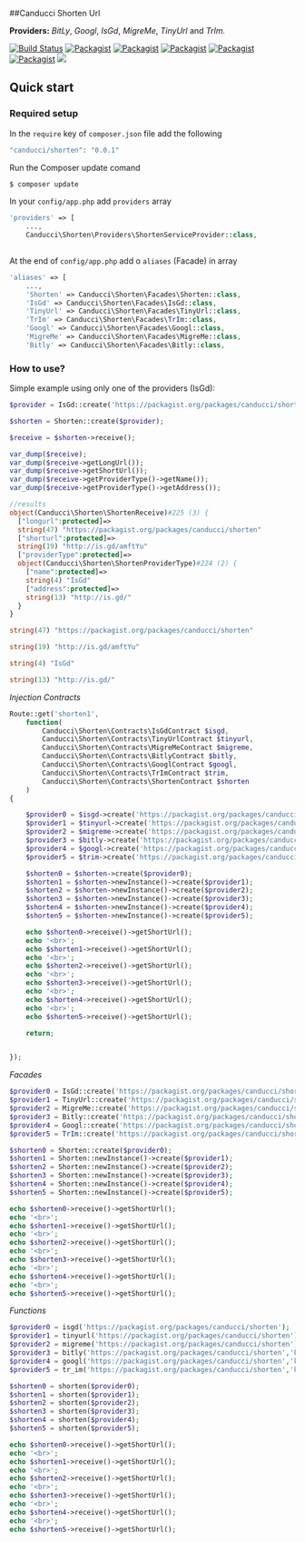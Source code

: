 ##Canducci Shorten Url

__Providers:__ _BitLy_, _Googl_, _IsGd_, _MigreMe_, _TinyUrl_ and _TrIm._

[![Build Status](https://travis-ci.org/netdragoon/shorten.svg?branch=master)](https://travis-ci.org/netdragoon/shorten)
[![Packagist](https://img.shields.io/packagist/dt/canducci/shorten.svg?style=flat)](https://packagist.org/packages/canducci/shorten)
[![Packagist](https://img.shields.io/packagist/dd/canducci/shorten.svg?style=flat)](https://packagist.org/packages/canducci/shorten)
[![Packagist](https://img.shields.io/packagist/dm/canducci/shorten.svg?style=flat)](https://packagist.org/packages/canducci/shorten)
[![Packagist](https://img.shields.io/packagist/l/canducci/shorten.svg)](https://packagist.org/packages/canducci/shorten)
[![Packagist](https://img.shields.io/packagist/v/canducci/shorten.svg?label=version)](https://packagist.org/packages/canducci/shorten)
[![](https://img.shields.io/twitter/url/https/packagist.org/packages/canducci/shorten.svg?style=social)]()

## Quick start

### Required setup

In the `require` key of `composer.json` file add the following

```PHP
"canducci/shorten": "0.0.1" 

```

Run the Composer update comand

```PHP
$ composer update
```    

In your `config/app.php` add `providers` array

```PHP   
'providers' => [ 
    ...,
    Canducci\Shorten\Providers\ShortenServiceProvider::class,
    
```
    
At the end of `config/app.php` add o `aliases` (Facade) in array

```PHP
'aliases' => [ 
    ...,
    'Shorten' => Canducci\Shorten\Facades\Shorten::class,
    'IsGd' => Canducci\Shorten\Facades\IsGd::class,
    'TinyUrl' => Canducci\Shorten\Facades\TinyUrl::class,
    'TrIm' => Canducci\Shorten\Facades\TrIm::class,
    'Googl' => Canducci\Shorten\Facades\Googl::class,
    'MigreMe' => Canducci\Shorten\Facades\MigreMe::class,
    'Bitly' => Canducci\Shorten\Facades\Bitly::class,

```

### How to use?

Simple example using only one of the providers (IsGd):

```PHP
$provider = IsGd::create('https://packagist.org/packages/canducci/shorten');

$shorten = Shorten::create($provider);

$receive = $shorten->receive();

var_dump($receive);
var_dump($receive->getLongUrl());
var_dump($receive->getShortUrl());
var_dump($receive->getProviderType()->getName());
var_dump($receive->getProviderType()->getAddress());

//results
object(Canducci\Shorten\ShortenReceive)#225 (3) {
  ["longurl":protected]=>
  string(47) "https://packagist.org/packages/canducci/shorten"
  ["shorturl":protected]=>
  string(19) "http://is.gd/amftYu"
  ["providerType":protected]=>
  object(Canducci\Shorten\ShortenProviderType)#224 (2) {
    ["name":protected]=>
    string(4) "IsGd"
    ["address":protected]=>
    string(13) "http://is.gd/"
  }
}

string(47) "https://packagist.org/packages/canducci/shorten"

string(19) "http://is.gd/amftYu"

string(4) "IsGd"

string(13) "http://is.gd/"

```

_Injection Contracts_

```PHP
Route::get('shorten1',
    function(
        Canducci\Shorten\Contracts\IsGdContract $isgd,
        Canducci\Shorten\Contracts\TinyUrlContract $tinyurl,
        Canducci\Shorten\Contracts\MigreMeContract $migreme,
        Canducci\Shorten\Contracts\BitlyContract $bitly,
        Canducci\Shorten\Contracts\GooglContract $googl,
        Canducci\Shorten\Contracts\TrImContract $trim,
        Canducci\Shorten\Contracts\ShortenContract $shorten
    )
{   

    $provider0 = $isgd->create('https://packagist.org/packages/canducci/shorten');
    $provider1 = $tinyurl->create('https://packagist.org/packages/canducci/shorten');
    $provider2 = $migreme->create('https://packagist.org/packages/canducci/shorten');
    $provider3 = $bitly->create('https://packagist.org/packages/canducci/shorten','key_bitly');
    $provider4 = $googl->create('https://packagist.org/packages/canducci/shorten','key_google');
    $provider5 = $trim->create('https://packagist.org/packages/canducci/shorten','key_api_key');

    $shorten0 = $shorten->create($provider0);
    $shorten1 = $shorten->newInstance()->create($provider1);
    $shorten2 = $shorten->newInstance()->create($provider2);
    $shorten3 = $shorten->newInstance()->create($provider3);
    $shorten4 = $shorten->newInstance()->create($provider4);
    $shorten5 = $shorten->newInstance()->create($provider5);

    echo $shorten0->receive()->getShortUrl();
    echo '<br>';
    echo $shorten1->receive()->getShortUrl();
    echo '<br>';
    echo $shorten2->receive()->getShortUrl();
    echo '<br>';
    echo $shorten3->receive()->getShortUrl();
    echo '<br>';
    echo $shorten4->receive()->getShortUrl();
    echo '<br>';
    echo $shorten5->receive()->getShortUrl();

    return;


});
```

_Facades_

```PHP
$provider0 = IsGd::create('https://packagist.org/packages/canducci/shorten');
$provider1 = TinyUrl::create('https://packagist.org/packages/canducci/shorten');
$provider2 = MigreMe::create('https://packagist.org/packages/canducci/shorten');
$provider3 = Bitly::create('https://packagist.org/packages/canducci/shorten','key_bitly');
$provider4 = Googl::create('https://packagist.org/packages/canducci/shorten','key_google');
$provider5 = TrIm::create('https://packagist.org/packages/canducci/shorten','key_api_key');

$shorten0 = Shorten::create($provider0);
$shorten1 = Shorten::newInstance()->create($provider1);
$shorten2 = Shorten::newInstance()->create($provider2);
$shorten3 = Shorten::newInstance()->create($provider3);
$shorten4 = Shorten::newInstance()->create($provider4);
$shorten5 = Shorten::newInstance()->create($provider5);

echo $shorten0->receive()->getShortUrl();
echo '<br>';
echo $shorten1->receive()->getShortUrl();
echo '<br>';
echo $shorten2->receive()->getShortUrl();
echo '<br>';
echo $shorten3->receive()->getShortUrl();
echo '<br>';
echo $shorten4->receive()->getShortUrl();
echo '<br>';
echo $shorten5->receive()->getShortUrl();

```

_Functions_

```PHP
$provider0 = isgd('https://packagist.org/packages/canducci/shorten');
$provider1 = tinyurl('https://packagist.org/packages/canducci/shorten');
$provider2 = migreme('https://packagist.org/packages/canducci/shorten');
$provider3 = bitly('https://packagist.org/packages/canducci/shorten','key_bitly');
$provider4 = googl('https://packagist.org/packages/canducci/shorten','key_google');
$provider5 = tr_im('https://packagist.org/packages/canducci/shorten','key_api_key');

$shorten0 = shorten($provider0);
$shorten1 = shorten($provider1);
$shorten2 = shorten($provider2);
$shorten3 = shorten($provider3);
$shorten4 = shorten($provider4);
$shorten5 = shorten($provider5);

echo $shorten0->receive()->getShortUrl();
echo '<br>';
echo $shorten1->receive()->getShortUrl();
echo '<br>';
echo $shorten2->receive()->getShortUrl();
echo '<br>';
echo $shorten3->receive()->getShortUrl();
echo '<br>';
echo $shorten4->receive()->getShortUrl();
echo '<br>';
echo $shorten5->receive()->getShortUrl();
```